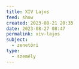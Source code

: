 ```yaml
---
title: XIV Lajos
feed: show
created: 2023-08-21 20:35
date: 2023-08-27 08:47
permalink: xiv-lajos
subject:
  - zenetöri
type:
  - személy
---
```


